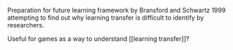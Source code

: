 Preparation for future learning framework by Bransford and Schwartz 1999 attempting to find out why learning transfer is difficult to identify by researchers. 

Useful for games as a way to understand [[learning transfer]]?
